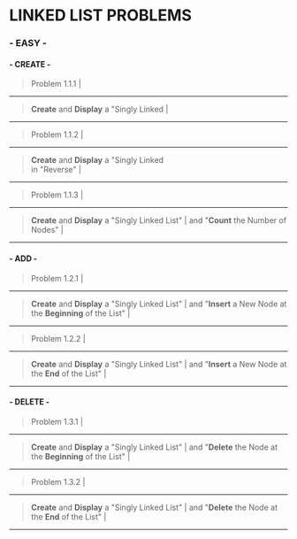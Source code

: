 # LINKED LIST PROBLEMS 

### - EASY -

#### - CREATE - 
> Problem 1.1.1 | 
---------------
>**Create** and **Display** a "Singly Linked |  
---------------
> Problem 1.1.2 | 
---------------
> **Create** and **Display** a "Singly Linked  
> in "Reverse" | 
---------------
> Problem 1.1.3 |  
---------------
> **Create** and **Display** a "Singly Linked List" | 
> and "**Count** the Number of Nodes" | 
---------------
#### - ADD -
> Problem 1.2.1 | 
---------------
> **Create** and **Display** a "Singly Linked List" | 
> and "**Insert** a New Node at the **Beginning** of the List" | 
---------------
> Problem 1.2.2 | 
---------------
> **Create** and **Display** a "Singly Linked List" | 
> and "**Insert** a New Node at the **End** of the List" | 
---------------
#### - DELETE - 
> Problem 1.3.1 | 
---------------
> **Create** and **Display** a "Singly Linked List" | 
> and "**Delete** the Node at the **Beginning** of the List" | 
---------------
> Problem 1.3.2 | 
---------------
> **Create** and **Display** a "Singly Linked List" | 
> and "**Delete** the Node at the **End** of the List" | 
---------------